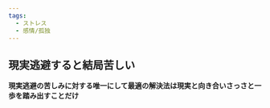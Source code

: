 ```yaml
---
tags:
  - ストレス
  - 感情/孤独
---
```

## 現実逃避すると結局苦しい

**現実逃避の苦しみに対する唯一にして最適の解決法は現実と向き合いさっさと一歩を踏み出すことだけ**


